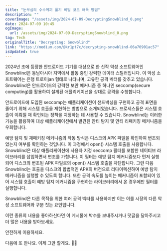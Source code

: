 ```yaml
---
title: "눈부심의 수수께끼 풀기 비밀 코드 해독 방법"
description: ""
coverImage: "/assets/img/2024-07-09-DecryptingSnowblind_0.png"
date: 2024-07-09 10:45
ogImage: 
  url: /assets/img/2024-07-09-DecryptingSnowblind_0.png
tag: Tech
originalTitle: "Decrypting: Snowblind"
link: "https://medium.com/@kr1pt7c/decrypting-snowblind-06a70901ac57"
isUpdated: true
---
```






2024년 초에 등장한 안드로이드 기기를 대상으로 한 신작 악성 소프트웨어인 Snowblind은 동남아시아 지역에서 활동 중인 강력한 데이터 스틸러입니다. 이 악성 소프트웨어는 은행 트로이jan 형태로 나타나며, 고유한 공격 벡터를 갖추고 있습니다. Snowblind은 안드로이드의 강력한 보안 메커니즘 중 하나인 seccomp(secure computing)를 활용하여 설계된 애플리케이션을 상대로 공격을 수행합니다. 

안드로이드에 도입된 seccomp는 애플리케이션이 샌드박싱을 구현하고 공격 표면을 줄이기 위해 시스템 호출을 제한하는 방법으로 소개되었습니다. 프로세스들은 시스템 호출이 이뤄질 때 확인되는 정책을 지정하는 데 사용할 수 있습니다. Snowblind는 이러한 기능을 활용하여 대상 애플리케이션에서 발견된 안티 탐지 및 안티 리패키징 메커니즘을 우회합니다.

<div class="content-ad"></div>

예방 탐지 및 재패키징 메커니즘의 작동 방식은 디스크의 APK 파일을 확인하여 변조되었는지 여부를 확인하는 것입니다. 이 과정에서 open() 시스템 호출을 사용합니다. Snowblind은 대상 애플리케이션에 사용자 지정 seccomp 필터를 포함한 네이티브 라이브러리를 삽입하면서 변조를 가합니다. 이 필터는 예방 탐지 메커니즘보다 먼저 실행되어 디스크의 변조된 APK 파일로의 open() 시스템 호출을 차단합니다. 그런 다음 Snowblind는 호출을 디스크의 합법적인 APK의 버전으로 리다이렉션하여 예방 탐지 메커니즘을 실행할 수 있도록 합니다. 또한 공격 속도를 높이는 메커니즘이 포함되어 있어 시스템 호출이 예방 탐지 메커니즘을 구현하는 라이브러리에서 온 경우에만 필터를 실행합니다.

Snowblind은 다른 목적을 위한 여러 공격 벡터를 사용하지만 이는 이를 시장의 다른 악성 소프트웨어와 구분 짓는 요인입니다.

이런 종류의 내용을 좋아하신다면 이 게시물에 박수를 보내주시거나 댓글을 달아주시고 더 많은 내용을 받아보세요.

안전하게 이용하세요.

<div class="content-ad"></div>

다음에 또 만나요. 이제 그만 할게요. 🌟✨